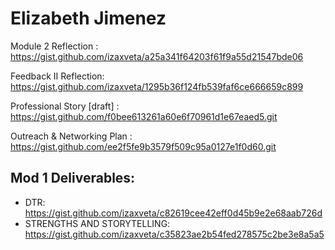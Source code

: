 # Elizabeth Jimenez

Module 2 Reflection : https://gist.github.com/izaxveta/a25a341f64203f61f9a55d21547bde06

Feedback II Reflection: https://gist.github.com/izaxveta/1295b36f124fb539faf6ce666659c899

Professional Story [draft] : https://gist.github.com/f0bee613261a60e6f70961d1e67eaed5.git

Outreach & Networking Plan : https://gist.github.com/ee2f5fe9b3579f509c95a0127e1f0d60.git

## Mod 1 Deliverables:
* DTR: https://gist.github.com/izaxveta/c82619cee42eff0d45b9e2e68aab726d
* STRENGTHS AND STORYTELLING: https://gist.github.com/izaxveta/c35823ae2b54fed278575c2be3e8a5a5
